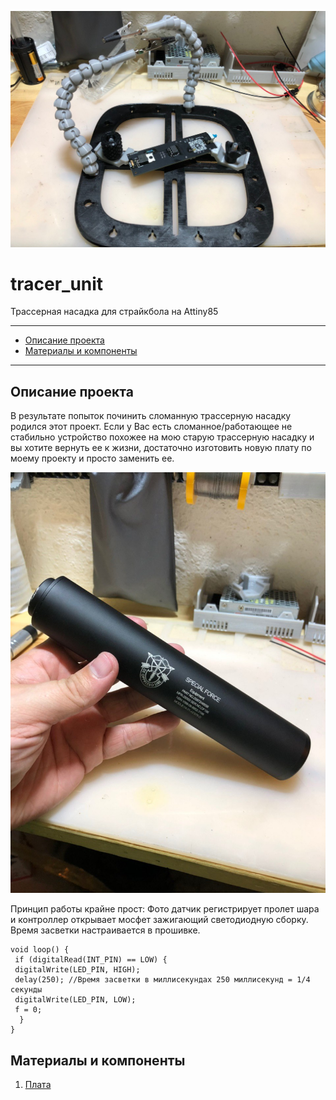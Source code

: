 ![PROJECT_PHOTO](https://github.com/negativ72rus/tracer_unit/blob/master/photo5309820360004317227.jpg)
# tracer_unit
Трассерная насадка для страйкбола на Attiny85
___
* [Описание проекта](#chapter-0)
* [Материалы и компоненты](#chapter-1)
___

<a id="chapter-0"></a>
## Описание проекта
В результате попыток починить сломанную трассерную насадку родился этот проект. Если у Вас есть сломанное/работающее не стабильно устройство похожее на мою старую трассерную насадку и вы хотите вернуть ее к жизни, достаточно изготовить новую плату по моему проекту и просто заменить ее.

![PROJECT_PHOTO](https://github.com/negativ72rus/tracer_unit/blob/master/photo5309820360004317213.jpg)

Принцип работы крайне прост:
Фото датчик регистрирует пролет шара и контроллер открывает мосфет зажигающий светодиодную сборку. Время засветки настраивается в прошивке.
```
void loop() {
 if (digitalRead(INT_PIN) == LOW) {
 digitalWrite(LED_PIN, HIGH);
 delay(250); //Время засветки в миллисекундах 250 миллисекунд = 1/4 секунды
 digitalWrite(LED_PIN, LOW);
 f = 0;
  }
}
```
<a id="chapter-1"></a>
## Материалы и компоненты
1. [Плата](https://easyeda.com/negativ72rus/tracer-unit)
